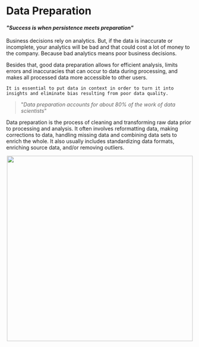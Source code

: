 # Data Preparation
#### _"Success is when persistence meets preparation"_

Business decisions rely on analytics. But, if the data is inaccurate or incomplete, your analytics will be bad and that could cost a lot of money to the company. Because bad analytics means poor business decisions. 

Besides that, good data preparation allows for efficient analysis, limits errors and inaccuracies that can occur to data during processing, and makes all processed data more accessible to other users.

    It is essential to put data in context in order to turn it into insights and eliminate bias resulting from poor data quality.
    
> "_Data preparation accounts for about 80% of the work of data scientists_"

Data preparation is the process of cleaning and transforming raw data prior to processing and analysis. It often involves reformatting data, making corrections to data, handling missing data and combining data sets to enrich the whole. It also usually includes standardizing data formats, enriching source data, and/or removing outliers.


<p align="center">
  <img src="https://media.geeksforgeeks.org/wp-content/uploads/20190312184006/Data-Preprocessing.png" width="500" />
</p>
